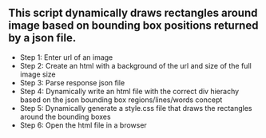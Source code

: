 ## This script dynamically draws rectangles around image based on bounding box positions returned by a json file.

- Step 1: Enter url of an image
- Step 2: Create an html with a background of the url and size of the full image size
- Step 3: Parse response json file
- Step 4: Dynamically write an html file with the correct div hierachy based on the json bounding box regions/lines/words concept
- Step 5: Dynamically generate a style.css file that draws the rectangles around the bounding boxes
- Step 6: Open the html file in a browser